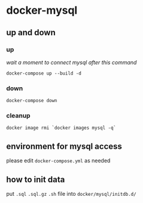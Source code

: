 # docker-mysql

## up and down

### up

_wait a moment to connect mysql after this command_

```
docker-compose up --build -d
```

### down

```
docker-compose down
```

### cleanup

```
docker image rmi `docker images mysql -q`
```

## environment for mysql access

please edit `docker-compose.yml` as needed

## how to init data

put `.sql` `.sql.gz` `.sh` file into `docker/mysql/initdb.d/`
